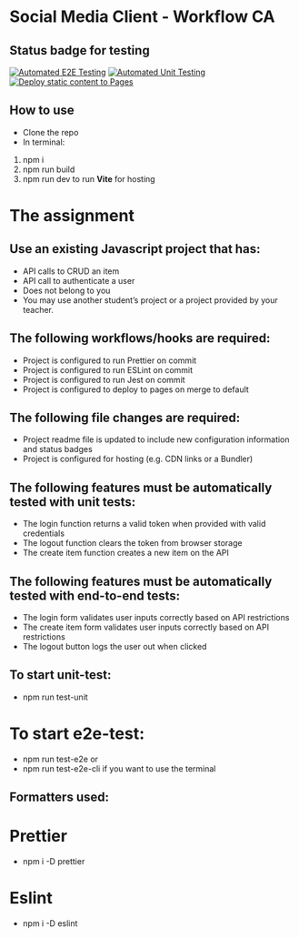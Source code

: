 # Social Media Client - Workflow CA

## Status badge for testing

[![Automated E2E Testing](https://github.com/Noizenne/social-media-client-workflow/actions/workflows/e2e-test.yml/badge.svg)](https://github.com/Noizenne/social-media-client-workflow/actions/workflows/e2e-test.yml) 
[![Automated Unit Testing](https://github.com/Noizenne/social-media-client-workflow/actions/workflows/unit-test.yml/badge.svg)](https://github.com/Noizenne/social-media-client-workflow/actions/workflows/unit-test.yml)
[![Deploy static content to Pages](https://github.com/Noizenne/social-media-client-workflow/actions/workflows/pages.yml/badge.svg)](https://github.com/Noizenne/social-media-client-workflow/actions/workflows/pages.yml)


## How to use

* Clone the repo
* In terminal:
1. npm i
2. npm run build
3. npm run dev to run **Vite** for hosting

# The assignment

## Use an existing Javascript project that has:

* API calls to CRUD an item
* API call to authenticate a user
* Does not belong to you
* You may use another student’s project or a project provided by your teacher.

## The following workflows/hooks are required:

* Project is configured to run Prettier on commit
* Project is configured to run ESLint on commit
* Project is configured to run Jest on commit
* Project is configured to deploy to pages on merge to default 

## The following file changes are required:

* Project readme file is updated to include new configuration information and status badges
* Project is configured for hosting (e.g. CDN links or a Bundler)

## The following features must be automatically tested with unit tests:

* The login function returns a valid token when provided with valid credentials
* The logout function clears the token from browser storage
* The create item function creates a new item on the API

## The following features must be automatically tested with end-to-end tests:

* The login form validates user inputs correctly based on API restrictions
* The create item form validates user inputs correctly based on API restrictions
* The logout button logs the user out when clicked

## To start unit-test:

* npm run test-unit

# To start e2e-test:

* npm run test-e2e 
or 
* npm run test-e2e-cli if you want to use the terminal

## Formatters used:

# Prettier
* npm i -D prettier
# Eslint
* npm i -D eslint


